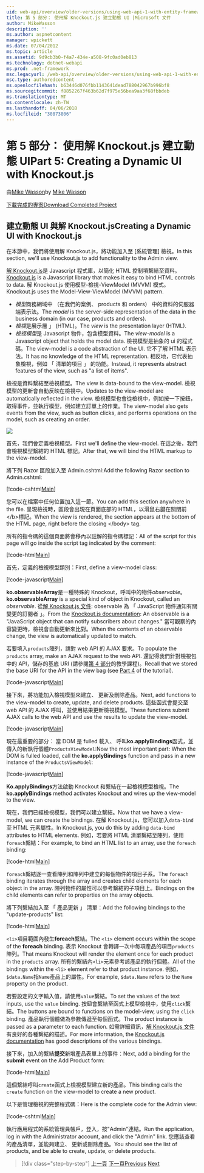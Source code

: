 ```yaml
---
uid: web-api/overview/older-versions/using-web-api-1-with-entity-framework-5/using-web-api-with-entity-framework-part-5
title: 第 5 部分： 使用解 Knockout.js 建立動態 UI |Microsoft 文件
author: MikeWasson
description: ''
ms.author: aspnetcontent
manager: wpickett
ms.date: 07/04/2012
ms.topic: article
ms.assetid: 9d9cb3b0-f4a7-434e-a508-9fc0ad0eb813
ms.technology: dotnet-webapi
ms.prod: .net-framework
msc.legacyurl: /web-api/overview/older-versions/using-web-api-1-with-entity-framework-5/using-web-api-with-entity-framework-part-5
msc.type: authoredcontent
ms.openlocfilehash: b63446d076fbb1143641dead788042967b996bf8
ms.sourcegitcommit: f8852267f463b62d7f975e56bea9aa3f68fbbdeb
ms.translationtype: MT
ms.contentlocale: zh-TW
ms.lasthandoff: 04/06/2018
ms.locfileid: "30873806"
---
```

<a name="part-5-creating-a-dynamic-ui-with-knockoutjs"></a><span data-ttu-id="f85b4-102">第 5 部分： 使用解 Knockout.js 建立動態 UI</span><span class="sxs-lookup"><span data-stu-id="f85b4-102">Part 5: Creating a Dynamic UI with Knockout.js</span></span>
====================
<span data-ttu-id="f85b4-103">由[Mike Wasson](https://github.com/MikeWasson)</span><span class="sxs-lookup"><span data-stu-id="f85b4-103">by [Mike Wasson](https://github.com/MikeWasson)</span></span>

[<span data-ttu-id="f85b4-104">下載完成的專案</span><span class="sxs-lookup"><span data-stu-id="f85b4-104">Download Completed Project</span></span>](http://code.msdn.microsoft.com/ASP-NET-Web-API-with-afa30545)

## <a name="creating-a-dynamic-ui-with-knockoutjs"></a><span data-ttu-id="f85b4-105">建立動態 UI 與解 Knockout.js</span><span class="sxs-lookup"><span data-stu-id="f85b4-105">Creating a Dynamic UI with Knockout.js</span></span>

<span data-ttu-id="f85b4-106">在本節中，我們將使用解 Knockout.js，將功能加入至 [系統管理] 檢視。</span><span class="sxs-lookup"><span data-stu-id="f85b4-106">In this section, we'll use Knockout.js to add functionality to the Admin view.</span></span>

<span data-ttu-id="f85b4-107">[解 Knockout.js](http://knockoutjs.com/)是 Javascript 程式庫，以簡化 HTML 控制項繫結至資料。</span><span class="sxs-lookup"><span data-stu-id="f85b4-107">[Knockout.js](http://knockoutjs.com/) is a Javascript library that makes it easy to bind HTML controls to data.</span></span> <span data-ttu-id="f85b4-108">解 Knockout.js 使用模型-檢視-ViewModel (MVVM) 模式。</span><span class="sxs-lookup"><span data-stu-id="f85b4-108">Knockout.js uses the Model-View-ViewModel (MVVM) pattern.</span></span>

- <span data-ttu-id="f85b4-109">*模型*商務網域中 （在我們的案例、 products 和 orders） 中的資料的伺服器端表示法。</span><span class="sxs-lookup"><span data-stu-id="f85b4-109">The *model* is the server-side representation of the data in the business domain (in our case, products and orders).</span></span>
- <span data-ttu-id="f85b4-110">*檢視*是展示層 」 (HTML)。</span><span class="sxs-lookup"><span data-stu-id="f85b4-110">The *view* is the presentation layer (HTML).</span></span>
- <span data-ttu-id="f85b4-111">*檢視模型*是 Javascript 物件，包含模型資料。</span><span class="sxs-lookup"><span data-stu-id="f85b4-111">The *view-model* is a Javascript object that holds the model data.</span></span> <span data-ttu-id="f85b4-112">檢視模型是抽象的 ui 的程式碼。</span><span class="sxs-lookup"><span data-stu-id="f85b4-112">The view-model is a code abstraction of the UI.</span></span> <span data-ttu-id="f85b4-113">它不了解 HTML 表示法。</span><span class="sxs-lookup"><span data-stu-id="f85b4-113">It has no knowledge of the HTML representation.</span></span> <span data-ttu-id="f85b4-114">相反地，它代表抽象檢視，例如 「 清單的項目 」 的功能。</span><span class="sxs-lookup"><span data-stu-id="f85b4-114">Instead, it represents abstract features of the view, such as "a list of items".</span></span>

<span data-ttu-id="f85b4-115">檢視是資料繫結至檢視模型。</span><span class="sxs-lookup"><span data-stu-id="f85b4-115">The view is data-bound to the view-model.</span></span> <span data-ttu-id="f85b4-116">檢視模型的更新會自動反映在檢視中。</span><span class="sxs-lookup"><span data-stu-id="f85b4-116">Updates to the view-model are automatically reflected in the view.</span></span> <span data-ttu-id="f85b4-117">檢視模型也會從檢視中，例如按一下按鈕，取得事件，並執行模型，例如建立訂單上的作業。</span><span class="sxs-lookup"><span data-stu-id="f85b4-117">The view-model also gets events from the view, such as button clicks, and performs operations on the model, such as creating an order.</span></span>

![](using-web-api-with-entity-framework-part-5/_static/image1.png)

<span data-ttu-id="f85b4-118">首先，我們會定義檢視模型。</span><span class="sxs-lookup"><span data-stu-id="f85b4-118">First we'll define the view-model.</span></span> <span data-ttu-id="f85b4-119">在這之後，我們會檢視模型繫結的 HTML 標記。</span><span class="sxs-lookup"><span data-stu-id="f85b4-119">After that, we will bind the HTML markup to the view-model.</span></span>

<span data-ttu-id="f85b4-120">將下列 Razor 區段加入至 Admin.cshtml:</span><span class="sxs-lookup"><span data-stu-id="f85b4-120">Add the following Razor section to Admin.cshtml:</span></span>

[!code-cshtml[Main](using-web-api-with-entity-framework-part-5/samples/sample1.cshtml)]

<span data-ttu-id="f85b4-121">您可以在檔案中任何位置加入這一節。</span><span class="sxs-lookup"><span data-stu-id="f85b4-121">You can add this section anywhere in the file.</span></span> <span data-ttu-id="f85b4-122">呈現檢視時，區段會出現在頁面底部的 HTML，以滑鼠右鍵在關閉前&lt;/b&gt;標記。</span><span class="sxs-lookup"><span data-stu-id="f85b4-122">When the view is rendered, the section appears at the bottom of the HTML page, right before the closing &lt;/body&gt; tag.</span></span>

<span data-ttu-id="f85b4-123">所有的指令碼的這個頁面將會移內以註解的指令碼標記：</span><span class="sxs-lookup"><span data-stu-id="f85b4-123">All of the script for this page will go inside the script tag indicated by the comment:</span></span>

[!code-html[Main](using-web-api-with-entity-framework-part-5/samples/sample2.html)]

<span data-ttu-id="f85b4-124">首先，定義的檢視模型類別：</span><span class="sxs-lookup"><span data-stu-id="f85b4-124">First, define a view-model class:</span></span>

[!code-javascript[Main](using-web-api-with-entity-framework-part-5/samples/sample3.js)]

<span data-ttu-id="f85b4-125">**ko.observableArray**是一種特殊的 Knockout，呼叫中的物件*observable*。</span><span class="sxs-lookup"><span data-stu-id="f85b4-125">**ko.observableArray** is a special kind of object in Knockout, called an *observable*.</span></span> <span data-ttu-id="f85b4-126">從[解 Knockout.js 文件](http://knockoutjs.com/documentation/observables.html): observable 為 「 JavaScript 物件通知有關變更的訂閱者 」。</span><span class="sxs-lookup"><span data-stu-id="f85b4-126">From the [Knockout.js documentation](http://knockoutjs.com/documentation/observables.html): An observable is a "JavaScript object that can notify subscribers about changes."</span></span> <span data-ttu-id="f85b4-127">當可觀察的內容變更時，檢視會自動更新來比對。</span><span class="sxs-lookup"><span data-stu-id="f85b4-127">When the contents of an observable change, the view is automatically updated to match.</span></span>

<span data-ttu-id="f85b4-128">若要填入`products`陣列，請對 web API 的 AJAX 要求。</span><span class="sxs-lookup"><span data-stu-id="f85b4-128">To populate the `products` array, make an AJAX request to the web API.</span></span> <span data-ttu-id="f85b4-129">還記得我們針對檢視包中的 API，儲存的基底 URI (請參閱[第 4 部分](using-web-api-with-entity-framework-part-4.md)的教學課程)。</span><span class="sxs-lookup"><span data-stu-id="f85b4-129">Recall that we stored the base URI for the API in the view bag (see [Part 4](using-web-api-with-entity-framework-part-4.md) of the tutorial).</span></span>

[!code-javascript[Main](using-web-api-with-entity-framework-part-5/samples/sample4.js?highlight=5)]

<span data-ttu-id="f85b4-130">接下來，將功能加入檢視模型來建立、 更新及刪除產品。</span><span class="sxs-lookup"><span data-stu-id="f85b4-130">Next, add functions to the view-model to create, update, and delete products.</span></span> <span data-ttu-id="f85b4-131">這些函式會提交至 web API 的 AJAX 呼叫，並使用結果更新檢視模型。</span><span class="sxs-lookup"><span data-stu-id="f85b4-131">These functions submit AJAX calls to the web API and use the results to update the view-model.</span></span>

[!code-javascript[Main](using-web-api-with-entity-framework-part-5/samples/sample5.js?highlight=7)]

<span data-ttu-id="f85b4-132">現在最重要的部分： 當 DOM 是 fulled 載入、 呼叫**ko.applyBindings**函式，並傳入的新執行個體`ProductsViewModel`:</span><span class="sxs-lookup"><span data-stu-id="f85b4-132">Now the most important part: When the DOM is fulled loaded, call the **ko.applyBindings** function and pass in a new instance of the `ProductsViewModel`:</span></span>

[!code-javascript[Main](using-web-api-with-entity-framework-part-5/samples/sample6.js)]

<span data-ttu-id="f85b4-133">**Ko.applyBindings**方法啟動 Knockout 和繫結在一起檢視模型檢視。</span><span class="sxs-lookup"><span data-stu-id="f85b4-133">The **ko.applyBindings** method activates Knockout and wires up the view-model to the view.</span></span>

<span data-ttu-id="f85b4-134">現在，我們已經檢視模型，我們可以建立繫結。</span><span class="sxs-lookup"><span data-stu-id="f85b4-134">Now that we have a view-model, we can create the bindings.</span></span> <span data-ttu-id="f85b4-135">在解 Knockout.js，您可以加入`data-bind`至 HTML 元素屬性。</span><span class="sxs-lookup"><span data-stu-id="f85b4-135">In Knockout.js, you do this by adding `data-bind` attributes to HTML elements.</span></span> <span data-ttu-id="f85b4-136">例如，若要將 HTML 清單繫結至陣列，使用`foreach`繫結：</span><span class="sxs-lookup"><span data-stu-id="f85b4-136">For example, to bind an HTML list to an array, use the `foreach` binding:</span></span>

[!code-html[Main](using-web-api-with-entity-framework-part-5/samples/sample7.html?highlight=1)]

<span data-ttu-id="f85b4-137">`foreach`繫結逐一查看陣列和陣列中建立的每個物件的項目子系。</span><span class="sxs-lookup"><span data-stu-id="f85b4-137">The `foreach` binding iterates through the array and creates child elements for each object in the array.</span></span> <span data-ttu-id="f85b4-138">陣列物件的屬性可以參考繫結的子項目上。</span><span class="sxs-lookup"><span data-stu-id="f85b4-138">Bindings on the child elements can refer to properties on the array objects.</span></span>

<span data-ttu-id="f85b4-139">將下列繫結加入至 「 產品更新 」 清單：</span><span class="sxs-lookup"><span data-stu-id="f85b4-139">Add the following bindings to the "update-products" list:</span></span>

[!code-html[Main](using-web-api-with-entity-framework-part-5/samples/sample8.html)]

<span data-ttu-id="f85b4-140">`<li>`項目範圍內發生**foreach**繫結。</span><span class="sxs-lookup"><span data-stu-id="f85b4-140">The `<li>` element occurs within the scope of the **foreach** binding.</span></span> <span data-ttu-id="f85b4-141">表示 Knockout 會轉譯一次中每項產品的項目`products`陣列。</span><span class="sxs-lookup"><span data-stu-id="f85b4-141">That means Knockout will render the element once for each product in the `products` array.</span></span> <span data-ttu-id="f85b4-142">所有的繫結內`<li>`元素參考該產品的執行個體。</span><span class="sxs-lookup"><span data-stu-id="f85b4-142">All of the bindings within the `<li>` element refer to that product instance.</span></span> <span data-ttu-id="f85b4-143">例如，`$data.Name`指`Name`產品上的屬性。</span><span class="sxs-lookup"><span data-stu-id="f85b4-143">For example, `$data.Name` refers to the `Name` property on the product.</span></span>

<span data-ttu-id="f85b4-144">若要設定的文字輸入值，請使用`value`繫結。</span><span class="sxs-lookup"><span data-stu-id="f85b4-144">To set the values of the text inputs, use the `value` binding.</span></span> <span data-ttu-id="f85b4-145">按鈕會繫結至函式上模型檢視中，使用`click`繫結。</span><span class="sxs-lookup"><span data-stu-id="f85b4-145">The buttons are bound to functions on the model-view, using the `click` binding.</span></span> <span data-ttu-id="f85b4-146">產品執行個體做為參數傳遞至每個函式。</span><span class="sxs-lookup"><span data-stu-id="f85b4-146">The product instance is passed as a parameter to each function.</span></span> <span data-ttu-id="f85b4-147">如需詳細資訊，[解 Knockout.js 文件](http://knockoutjs.com/documentation/observables.html)有良好的各種繫結的描述。</span><span class="sxs-lookup"><span data-stu-id="f85b4-147">For more information, the [Knockout.js documentation](http://knockoutjs.com/documentation/observables.html) has good descriptions of the various bindings.</span></span>

<span data-ttu-id="f85b4-148">接下來，加入的繫結**提交**新增產品表單上的事件：</span><span class="sxs-lookup"><span data-stu-id="f85b4-148">Next, add a binding for the **submit** event on the Add Product form:</span></span>

[!code-html[Main](using-web-api-with-entity-framework-part-5/samples/sample9.html)]

<span data-ttu-id="f85b4-149">這個繫結呼叫`create`函式上檢視模型建立新的產品。</span><span class="sxs-lookup"><span data-stu-id="f85b4-149">This binding calls the `create` function on the view-model to create a new product.</span></span>

<span data-ttu-id="f85b4-150">以下是管理檢視的完整程式碼：</span><span class="sxs-lookup"><span data-stu-id="f85b4-150">Here is the complete code for the Admin view:</span></span>

[!code-cshtml[Main](using-web-api-with-entity-framework-part-5/samples/sample10.cshtml)]

<span data-ttu-id="f85b4-151">執行應用程式的系統管理員帳戶，登入，按"Admin"連結。</span><span class="sxs-lookup"><span data-stu-id="f85b4-151">Run the application, log in with the Administrator account, and click the "Admin" link.</span></span> <span data-ttu-id="f85b4-152">您應該查看的產品清單，並能夠建立、 更新或刪除產品。</span><span class="sxs-lookup"><span data-stu-id="f85b4-152">You should see the list of products, and be able to create, update, or delete products.</span></span>

> [!div class="step-by-step"]
> <span data-ttu-id="f85b4-153">[上一頁](using-web-api-with-entity-framework-part-4.md)
> [下一頁](using-web-api-with-entity-framework-part-6.md)</span><span class="sxs-lookup"><span data-stu-id="f85b4-153">[Previous](using-web-api-with-entity-framework-part-4.md)
[Next](using-web-api-with-entity-framework-part-6.md)</span></span>
